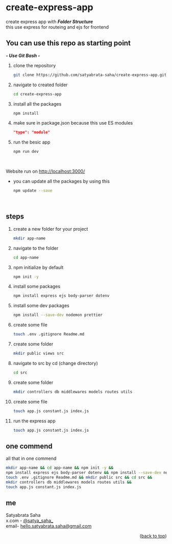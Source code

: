 
# create-express-app
<a id="readme-top"></a>
create express app with **_Folder Structure_**
<br>
this use express for routeing and ejs for frontend

## You can use this repo as starting point

**_- Use Git Bash -_**

1. clone the repository

    ```bash
    git clone https://github.com/satyabrata-saha/create-express-app.git
    ```
2. navigate to created folder

    ```bash
    cd create-express-app
    ```
3. install all the packages

    ```bash
    npm install
    ```
4. make sure in package.json because this use ES modules
    ```json
    "type": "module"
    ```
5. run the besic app

    ```bash
    npm run dev
    ```
<br>

Website run on [http://localhost:3000/](http://localhost:3000/)


* you can update all the packages by using this

    ```bash
    npm update --save
    ```
<br>

## steps

1. create a new folder for your project
    ```bash
    mkdir app-name
    ```

2. navigate to the folder
    ```bash
    cd app-name
    ```

3. npm initialize by default
    ```bash
    npm init -y
    ```

4. install some packages
    ```bash
    npm install express ejs body-parser dotenv
    ```

5. install some dev packages
    ```bash
    npm install --save-dev nodemon prettier
    ```
6. create some file
    ```bash
    touch .env .gitignore Readme.md
    ```
7. create some folder
    ```bash
    mkdir public views src
    ```
8. navigate to src by cd (change directory)
    ```bash
    cd src
    ```
9. create some folder
    ```bash
    mkdir controllers db middlewares models routes utils
    ```
10. create some file
    ```bash
    touch app.js constant.js index.js
    ```
11. run the express app
    ```bash
    touch app.js constant.js index.js
    ```

## one commend
all that in one commend
```bash
mkdir app-name && cd app-name && npm init -y &&
npm install express ejs body-parser dotenv && npm install --save-dev nodemon prettier &&
touch .env .gitignore Readme.md && mkdir public src && cd src &&
mkdir controllers db middlewares models routes utils &&
touch app.js constant.js index.js
```

## me

Satyabrata Saha
<br>
x.com - [@satya_saha_](https://x.com/satya_saha_)
<br>
email- hello.satyabrata.saha@gmail.com

<p align="right">(<a href="#readme-top">back to top</a>)</p>


